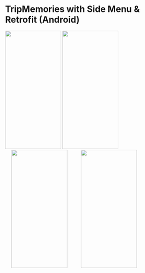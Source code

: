 # TripMemories with Side Menu & Retrofit (Android)

<div id="presentation">
    <div class="inline-block">
 <img src="https://github.com/martaboteller/TripMemories/blob/master/MainFragment.png?raw=true" width="180" height="380" > 
 <img src="https://github.com/martaboteller/TripMemories/blob/master/DetailFragment.png?raw=true" width="180" height="380" > 
 <img src="https://github.com/martaboteller/TripMemories/blob/master/Insert_trip.png?raw=true" width="180" height="380" hspace="20"> 
<img src="https://github.com/martaboteller/TripMemories/blob/master/Delete_trip.png?raw=true" width="180" height="380" hspace="20"> 
  </div>
</div>
 
&nbsp;&nbsp;
